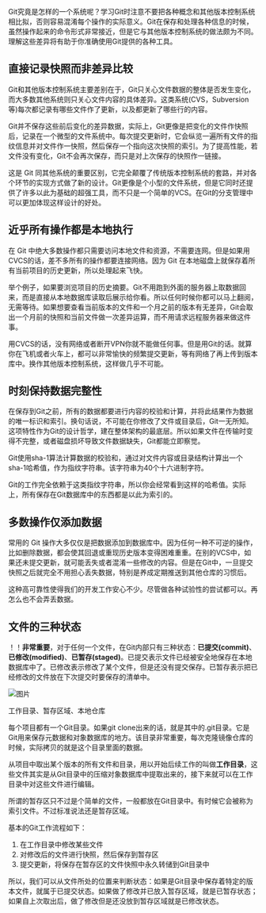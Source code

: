 Git究竟是怎样的一个系统呢？学习Git时注意不要把各种概念和其他版本控制系统相比拟，否则容易混淆每个操作的实际意义。Git在保存和处理各种信息的时候，虽然操作起来的命令形式非常接近，但是它与其他版本控制系统的做法颇为不同。理解这些差异将有助于你准确使用Git提供的各种工具。

## 直接记录快照而非差异比较

Git和其他版本控制系统主要差别在于，Git只关心文件数据的整体是否发生变化，而大多数其他系统则只关心文件内容的具体差异。这类系统(CVS，Subversion等)每次都记录有哪些文件作了更新，以及都更新了哪些行的内容。

Git并不保存这些前后变化的差异数据，实际上，Git更像是把变化的文件作快照后，记录在一个微型的文件系统中。每次提交更新时，它会纵览一遍所有文件的指纹信息并对文件作一快照，然后保存一个指向这次快照的索引。为了提高性能，若文件没有变化，Git不会再次保存，而只是对上次保存的快照作一链接。

这是 Git 同其他系统的重要区别，它完全颠覆了传统版本控制系统的套路，并对各个环节的实现方式做了新的设计。Git更像是个小型的文件系统，但是它同时还提供了许多以此为基础的超强工具，而不只是一个简单的VCS。在Git的分支管理中可以更加体现这样设计的好处。

## 近乎所有操作都是本地执行

在 Git 中绝大多数操作都只需要访问本地文件和资源，不需要连网。但是如果用CVCS的话，差不多所有的操作都要连接网络。因为 Git 在本地磁盘上就保存着所有当前项目的历史更新，所以处理起来飞快。

举个例子，如果要浏览项目的历史摘要。Git不用跑到外面的服务器上取数据回来，而是直接从本地数据库读取后展示给你看。所以任何时候你都可以马上翻阅，无需等待。如果想要查看当前版本的文件和一个月之前的版本有无差异，Git会取出一个月前的快照和当前文件做一次差异运算，而不用请求远程服务器来做这件事。

用CVCS的话，没有网络或者断开VPN你就不能做任何事。但是用Git的话。就算你在飞机或者火车上，都可以非常愉快的频繁提交更新，等有网络了再上传到版本库中。换作其他版本控制系统，这样做几乎不可能。

## 时刻保持数据完整性

在保存到Git之前，所有的数据都要进行内容的校验和计算，并将此结果作为数据的唯一标识和索引。换句话说，不可能在你修改了文件或目录后，Git一无所知。这项特性作为Git的设计哲学，建在整体架构的最底层。所以如果文件在传输时变得不完整，或者磁盘损坏导致文件数据缺失，Git都能立即察觉。

Git使用sha-1算法计算数据的校验和，通过对文件内容或目录结构计算出一个sha-1哈希值，作为指纹字符串。该字符串为40个十六进制字符。

Git的工作完全依赖于这类指纹字符串，所以你会经常看到这样的哈希值。实际上，所有保存在Git数据库中的东西都是以此为索引的。

## 多数操作仅添加数据

常用的 Git 操作大多仅仅是把数据添加到数据库中。因为任何一种不可逆的操作，比如删除数据，都会使其回退或重现历史版本变得困难重重。在别的VCS中，如果还未提交更新，就可能丢失或者混淆一些修改的内容。但是在Git中，一旦提交快照之后就完全不用担心丢失数据，特别是养成定期推送到其他仓库的习惯后。

这种高可靠性使得我们的开发工作安心不少。尽管做各种试验性的尝试都可以。再怎么也不会弄丢数据。

## 文件的三种状态

！！**非常重要**，对于任何一个文件，在Git内部只有三种状态：**已提交(commit)**、**已修改(modified)**、**已暂存(staged)**。已提交表示文件已经被安全地保存在本地数据库中了。已修改表示修改了某个文件，但是还没有提交保存。已暂存表示把已经修改的文件放在下次提交时要保存的清单中。

![图片](https://git-scm.com/figures/18333fig0106-tn.png)

工作目录、暂存区域、本地仓库

每个项目都有一个Git目录。如果git clone出来的话，就是其中的.git目录。它是Git用来保存元数据和对象数据库的地方。该目录非常重要，每次克隆镜像仓库的时候，实际拷贝的就是这个目录里面的数据。

从项目中取出某个版本的所有文件和目录，用以开始后续工作的叫做**工作目录**，这些文件其实是从Git目录中的压缩对象数据库中提取出来的，接下来就可以在工作目录中对这些文件进行编辑。

所谓的暂存区只不过是个简单的文件，一般都放在Git目录中。有时候它会被称为索引文件。不过标准说法还是暂存区域。

基本的Git工作流程如下：

1. 在工作目录中修改某些文件
2. 对修改后的文件进行快照，然后保存到暂存区
3. 提交更新，将保存在暂存区的文件快照中永久转储到Git目录中

所以，我们可以从文件所处的位置来判断状态：如果是Git目录中保存着特定的版本文件，就属于已提交状态。如果做了修改并已放入暂存区域，就是已暂存状态；如果自上次取出后，做了修改但是还没放到暂存区域就是已修改状态。